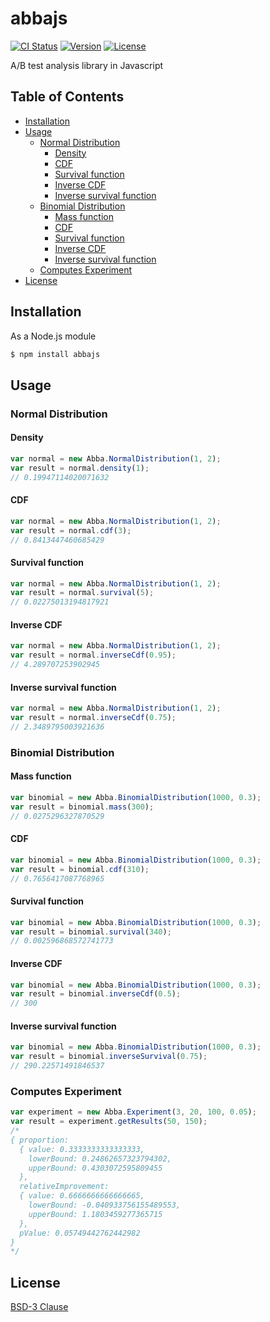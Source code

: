 # abbajs
[![CI Status](http://img.shields.io/travis/thii/abbajs.svg?style=flat)](https://travis-ci.org/thii/abbajs)
[![Version](http://img.shields.io/npm/v/abbajs.svg?style=flat)](https://www.npmjs.org/package/abbajs)
[![License](http://img.shields.io/npm/l/abbajs.svg?style=flat)](http://opensource.org/licenses/BSD-3-Clause)

A/B test analysis library in Javascript

## Table of Contents

* [Installation](#installation)
* [Usage](#usage)
  * [Normal Distribution](#normal-distribution)
    * [Density](#density)
    * [CDF](#cdf)
    * [Survival function](#survival-function)
    * [Inverse CDF](#inverse-cdf)
    * [Inverse survival function](#inverse-survival-function)
  * [Binomial Distribution](#binomial-distribution)
    * [Mass function](#mass-function)
    * [CDF](#cdf-1)
    * [Survival function](#survival-function-1)
    * [Inverse CDF](#inverse-cdf-1)
    * [Inverse survival function](#inverse-survival-function-1)
  * [Computes Experiment](#computes-experiment)
* [License](#license)


## Installation

As a Node.js module

```bash
$ npm install abbajs
```

## Usage

### Normal Distribution
#### Density
```javascript
var normal = new Abba.NormalDistribution(1, 2);
var result = normal.density(1);
// 0.19947114020071632
```

#### CDF
```javascript
var normal = new Abba.NormalDistribution(1, 2);
var result = normal.cdf(3);
// 0.8413447460685429
```

#### Survival function
```javascript
var normal = new Abba.NormalDistribution(1, 2);
var result = normal.survival(5);
// 0.02275013194817921
```

#### Inverse CDF
```javascript
var normal = new Abba.NormalDistribution(1, 2);
var result = normal.inverseCdf(0.95);
// 4.289707253902945
```

#### Inverse survival function
```javascript
var normal = new Abba.NormalDistribution(1, 2);
var result = normal.inverseCdf(0.75);
// 2.3489795003921636
```

### Binomial Distribution
#### Mass function
```javascript
var binomial = new Abba.BinomialDistribution(1000, 0.3);
var result = binomial.mass(300);
// 0.0275296327870529
```

#### CDF
```javascript
var binomial = new Abba.BinomialDistribution(1000, 0.3);
var result = binomial.cdf(310);
// 0.7656417087768965
```

#### Survival function
```javascript
var binomial = new Abba.BinomialDistribution(1000, 0.3);
var result = binomial.survival(340);
// 0.002596868572741773
```

#### Inverse CDF
```javascript
var binomial = new Abba.BinomialDistribution(1000, 0.3);
var result = binomial.inverseCdf(0.5);
// 300
```

#### Inverse survival function
```javascript
var binomial = new Abba.BinomialDistribution(1000, 0.3);
var result = binomial.inverseSurvival(0.75);
// 290.22571491846537
```

### Computes Experiment
```javascript
var experiment = new Abba.Experiment(3, 20, 100, 0.05);
var result = experiment.getResults(50, 150);
/* 
{ proportion:
  { value: 0.3333333333333333,
    lowerBound: 0.24862657323794302,
    upperBound: 0.4303072595809455 
  },
  relativeImprovement:
  { value: 0.6666666666666665,
    lowerBound: -0.040933756155489553,
    upperBound: 1.1803459277365715 
  },
  pValue: 0.05749442762442982 
}
*/
```

## License
[BSD-3 Clause](https://raw.githubusercontent.com/thii/abbajs/master/LICENSE)
